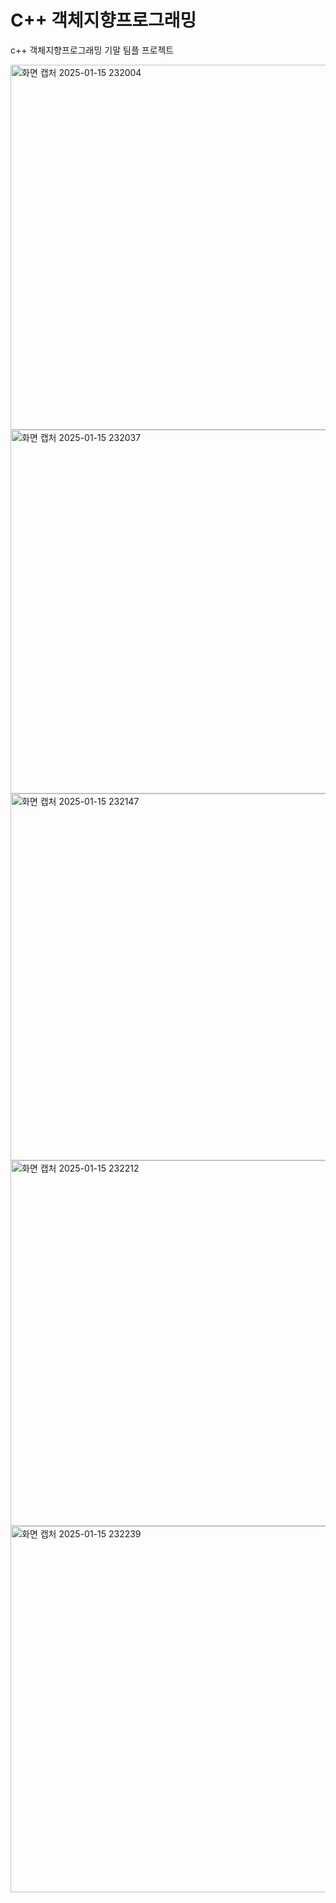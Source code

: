 # C++ 객체지향프로그래밍
c++ 객체지향프로그래밍 기말 팀플 프로젝트

<img width="584" alt="화면 캡처 2025-01-15 232004" src="https://github.com/user-attachments/assets/9fb436b1-1d64-47a0-b61c-8d2ac29ed646" />
<img width="582" alt="화면 캡처 2025-01-15 232037" src="https://github.com/user-attachments/assets/a4232b14-e17d-4af9-8e6b-1763f09bafaf" />
<img width="587" alt="화면 캡처 2025-01-15 232147" src="https://github.com/user-attachments/assets/09c46292-1bd6-41fc-9752-d7c496ce8f7c" />
<img width="585" alt="화면 캡처 2025-01-15 232212" src="https://github.com/user-attachments/assets/b0c69dc7-67da-4040-a4c0-51b02ffe0f45" />
<img width="586" alt="화면 캡처 2025-01-15 232239" src="https://github.com/user-attachments/assets/8fb5f025-0d8a-4341-988b-62e0bccb87b7" />
